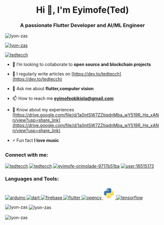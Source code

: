 <h1 align="center">Hi 👋, I'm Eyimofe(Ted)</h1>
<h3 align="center">A passionate Flutter Developer and AI/ML Engineer</h3>

<p align="left"> <img src="https://komarev.com/ghpvc/?username=lyon-zas&label=Profile%20views&color=0e75b6&style=flat" alt="lyon-zas" /> </p>

<p align="left"> <a href="https://github.com/ryo-ma/github-profile-trophy"><img src="https://github-profile-trophy.vercel.app/?username=lyon-zas" alt="lyon-zas" /></a> </p>

<p align="left"> <a href="https://twitter.com/tedtecch" target="blank"><img src="https://img.shields.io/twitter/follow/tedtecch?logo=twitter&style=for-the-badge" alt="tedtecch" /></a> </p>

- 👯 I’m looking to collaborate to **open source and blockchain projects**

- 📝 I regularly write articles on [https://dev.to/tedtecch](https://dev.to/tedtecch)

- 💬 Ask me about **flutter,computer vision**

- 📫 How to reach me **eyimofeokikiola@gmail.com**

- 📄 Know about my experiences [https://drive.google.com/file/d/1a0ntSW7ZZtiqdnMba_wY519R_Hq_xANn/view?usp=share_link](https://drive.google.com/file/d/1a0ntSW7ZZtiqdnMba_wY519R_Hq_xANn/view?usp=share_link)

- ⚡ Fun fact **I love music**

<h3 align="left">Connect with me:</h3>
<p align="left">
<a href="https://dev.to/tedtecch" target="blank"><img align="center" src="https://raw.githubusercontent.com/rahuldkjain/github-profile-readme-generator/master/src/images/icons/Social/devto.svg" alt="tedtecch" height="30" width="40" /></a>
<a href="https://twitter.com/tedtecch" target="blank"><img align="center" src="https://raw.githubusercontent.com/rahuldkjain/github-profile-readme-generator/master/src/images/icons/Social/twitter.svg" alt="tedtecch" height="30" width="40" /></a>
<a href="https://linkedin.com/in/eyimofe-orimolade-9717b51ba" target="blank"><img align="center" src="https://raw.githubusercontent.com/rahuldkjain/github-profile-readme-generator/master/src/images/icons/Social/linked-in-alt.svg" alt="eyimofe-orimolade-9717b51ba" height="30" width="40" /></a>
<a href="https://stackoverflow.com/users/user:16515173" target="blank"><img align="center" src="https://raw.githubusercontent.com/rahuldkjain/github-profile-readme-generator/master/src/images/icons/Social/stack-overflow.svg" alt="user:16515173" height="30" width="40" /></a>
</p>

<h3 align="left">Languages and Tools:</h3>
<p align="left"> <a href="https://www.arduino.cc/" target="_blank" rel="noreferrer"> <img src="https://cdn.worldvectorlogo.com/logos/arduino-1.svg" alt="arduino" width="40" height="40"/> </a> <a href="https://dart.dev" target="_blank" rel="noreferrer"> <img src="https://www.vectorlogo.zone/logos/dartlang/dartlang-icon.svg" alt="dart" width="40" height="40"/> </a> <a href="https://firebase.google.com/" target="_blank" rel="noreferrer"> <img src="https://www.vectorlogo.zone/logos/firebase/firebase-icon.svg" alt="firebase" width="40" height="40"/> </a> <a href="https://flutter.dev" target="_blank" rel="noreferrer"> <img src="https://www.vectorlogo.zone/logos/flutterio/flutterio-icon.svg" alt="flutter" width="40" height="40"/> </a> <a href="https://opencv.org/" target="_blank" rel="noreferrer"> <img src="https://www.vectorlogo.zone/logos/opencv/opencv-icon.svg" alt="opencv" width="40" height="40"/> </a> <a href="https://www.python.org" target="_blank" rel="noreferrer"> <img src="https://raw.githubusercontent.com/devicons/devicon/master/icons/python/python-original.svg" alt="python" width="40" height="40"/> </a> <a href="https://www.tensorflow.org" target="_blank" rel="noreferrer"> <img src="https://www.vectorlogo.zone/logos/tensorflow/tensorflow-icon.svg" alt="tensorflow" width="40" height="40"/> </a> </p>

<p><img align="left" src="https://github-readme-stats.vercel.app/api/top-langs?username=lyon-zas&show_icons=true&locale=en&layout=compact" alt="lyon-zas" /></p>

<p>&nbsp;<img align="center" src="https://github-readme-stats.vercel.app/api?username=lyon-zas&show_icons=true&locale=en" alt="lyon-zas" /></p>

<p><img align="center" src="https://github-readme-streak-stats.herokuapp.com/?user=lyon-zas&" alt="lyon-zas" /></p>
